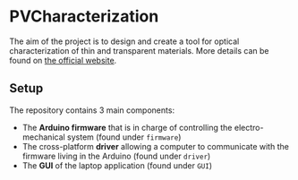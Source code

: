 # PVCharacterization

The aim of the project is to design and create a tool for optical characterization of thin and transparent materials. More details can be found on [the official website](http://www.sensorica.co/home/what-we-do/projects/pv-characterization).

## Setup
The repository contains 3 main components:

* The **Arduino firmware** that is in charge of controlling the electro-mechanical system (found under `firmware`)
* The cross-platform **driver** allowing a computer to communicate with the firmware living in the Arduino (found under `driver`)
* The **GUI** of the laptop application (found under `GUI`)
